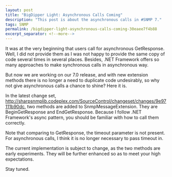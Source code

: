 ```yaml
---
layout: post
title: "BigDipper Light: Asynchronous Calls Coming"
description: "This post is about the asynchronous calls in #SNMP 7."
tags: SNMP
permalink: /bigdipper-light-asynchronous-calls-coming-30eaee7f4b88
excerpt_separator: <!--more-->
---
```

It was at the very beginning that users call for asynchronous GetResponse. Well, I did not provide them as I was not happy to provide the same copy of code several times in several places. Besides, .NET Framework offers so many approaches to make synchronous calls in asynchronous way.

But now we are working on our 7.0 release, and with new extension methods there is no longer a need to duplicate code undesirably, so why not give asynchronous calls a chance to shine? Here it is.
<!--more-->

In the latest change set, http://sharpsnmplib.codeplex.com/SourceControl/changeset/changes/9e97111b90dc, two methods are added to SnmpMessageExtension. They are BeginGetResponse and EndGetResponse. Because I follow .NET Framework's async pattern, you should be familiar with how to call them correctly.

Note that comparing to GetResponse, the timeout parameter is not present. For asynchronous calls, I think it is no longer necessary to pass timeout in.

The current implementation is subject to change, as the two methods are early experiments. They will be further enhanced so as to meet your high expectations.

Stay tuned.
